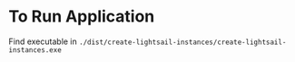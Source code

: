 # To Run Application
Find executable in `./dist/create-lightsail-instances/create-lightsail-instances.exe`

